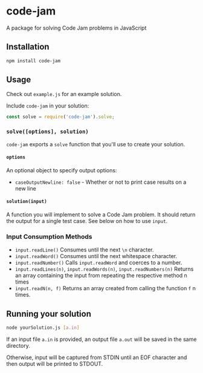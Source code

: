 # code-jam
A package for solving Code Jam problems in JavaScript

## Installation
```sh
npm install code-jam
```

## Usage
Check out `example.js` for an example solution.


Include `code-jam` in your solution:
```js
const solve = require('code-jam').solve;
```

### `solve([options], solution)`
`code-jam` exports a `solve` function that you'll use to create your solution.

#### `options`
An optional object to specify output options:
- `caseOutputNewline: false` - Whether or not to print case results on a new line

#### `solution(input)`
A function you will implement to solve a Code Jam problem. It should return the output for a single test case.
See below on how to use `input`.

### Input Consumption Methods
- `input.readLine()` Consumes until the next `\n` character.
- `input.readWord()` Consumes until the next whitespace character.
- `input.readNumber()` Calls `input.readWord` and coerces to a number.
- `input.readLines(n)`, `input.readWords(n)`, `input.readNumbers(n)`
  Returns an array containing the input from repeating the respective method n times
- `input.readN(n, f)` Returns an array created from calling the function `f` n times.

## Running your solution
```sh
node yourSolution.js [a.in]
```
If an input file `a.in` is provided, an output file `a.out` will be saved in the same directory.

Otherwise, input will be captured from STDIN until an EOF character and then output will be printed to STDOUT.
